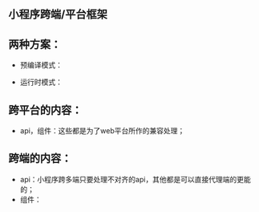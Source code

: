 ## 小程序跨端/平台框架

## 两种方案：

* 预编译模式：

* 运行时模式：

## 跨平台的内容：

* api，组件：这些都是为了web平台所作的兼容处理；

## 跨端的内容：

* api：小程序跨多端只要处理不对齐的api，其他都是可以直接代理端的更能的；
* 组件：
